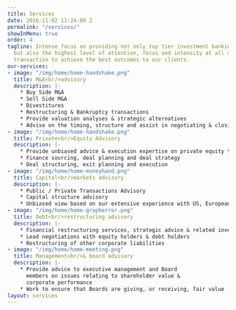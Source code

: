 ```yaml
---
title: Services
date: 2016-11-02 11:24:00 Z
permalink: "/services/"
showInMenu: true
order: 4
tagline: Intense focus on providing not only top tier investment banking capabilities,
  but also the highest level of attention, focus and intensity at all stages of a
  transaction to achieve the best outcomes to our clients.
our-services:
- image: "/img/home/home-handshake.png"
  title: M&A<br/>advisory
  description: |-
    * Buy Side M&A
    * Sell Side M&A
    * Divestitures
    * Restructuring & Bankruptcy transactions
    * Provide valuation analyses & strategic alternatives
    * Advise on the timing, structure and assist in negotiating & closing
- image: "/img/home/home-handshake.png"
  title: Private<br/>Equity Advisory
  description: |-
    * Provide unbiased advice & execution expertise on private equity transactions
    * Finance sourcing, deal planning and deal strategy
    * Deal structuring, exit planning and execution
- image: "/img/home/home-moneyhand.png"
  title: Capital<br/>markets advisory
  description: |-
    * Public / Private Transactions Advisory
    * Capital structure advisory
    * Unbiased view based on our extensive experience with US, European & Israeli exchanges
- image: "/img/home/home-grapherror.png"
  title: Debt<br/>restructuring advisory
  description: |-
    * Financial restructuring services, strategic advice & related investment banking services
    * Lead negotiations with equity holders & debt holders
    * Restructuring of other corporate liabilities
- image: "/img/home/home-meeting.png"
  title: Management<br/>& board advisory
  description: |-
    * Provide advice to executive management and Board
      members on issues relating to shareholder value &
      corporate performance
    * Work to ensure that Boards are giving, or receiving, fair value
layout: services
---
```



